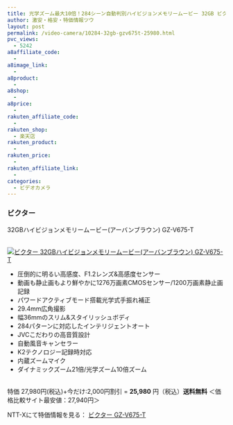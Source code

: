 ```yaml
---
title: 光学ズーム最大10倍！284シーン自動判別ハイビジョンメモリームービー 32GB ビクター GZ-V675-T 特価25,980円！送料無料！
author: 激安・格安・特価情報ツウ
layout: post
permalink: /video-camera/10284-32gb-gzv675t-25980.html
pvc_views:
  - 5242
a8affiliate_code:
  -
a8image_link:
  -
a8product:
  -
a8shop:
  -
a8price:
  -
rakuten_affiliate_code:
  -
rakuten_shop:
  - 楽天店
rakuten_product:
  -
rakuten_price:
  -
rakuten_affiliate_link:
  -
categories:
  - ビデオカメラ
---
```

### ビクター
32GBハイビジョンメモリームービー(アーバンブラウン) GZ-V675-T

<div class="img-bg2 img_L">
  <a href="//px.a8.net/svt/ejp?a8mat=ZYP6S+8IMA3E+S1Q+BWGDT&#038;a8ejpredirect=//nttxstore.jp/_II_VI14233446" target="_blank"><br /> <img border="0" alt="ビクター 32GBハイビジョンメモリームービー(アーバンブラウン) GZ-V675-T" src="//i0.wp.com/image.nttxstore.jp/l2_images/V/VI/VI14233446.jpg?w=120" data-recalc-dims="1" /></a>
</div>

<!--more-->

  * 圧倒的に明るい高感度、F1.2レンズ&#038;高感度センサー
  * 動画も静止画もより鮮やかに1276万画素CMOSセンサー/1200万画素静止画記録
  * パワードアクティブモード搭載光学式手振れ補正
  * 29.4mm広角撮影
  * 幅36mmのスリム&#038;スタイリッシュボディ
  * 284パターンに対応したインテリジェントオート
  * JVCこだわりの高音質設計
  * 自動風音キャンセラー
  * K2テクノロジー記録時対応
  * 内蔵ズームマイク
  * ダイナミックズーム21倍/光学ズーム10倍ズーム

<br clear="all" />特価 27,980円(税込)+今だけ:2,000円割引 = <span class="tokka-price"><strong>25,980</strong></span> 円（税込）**送料無料**
＜価格比較サイト最安値：27,940円＞

NTT-Xにて特価情報を見る： <span class="fs150p"><a href="//px.a8.net/svt/ejp?a8mat=ZYP6S+8IMA3E+S1Q+BWGDT&#038;a8ejpredirect=//nttxstore.jp/_II_VI14233446" target="_blank">ビクター GZ-V675-T</a></span>
